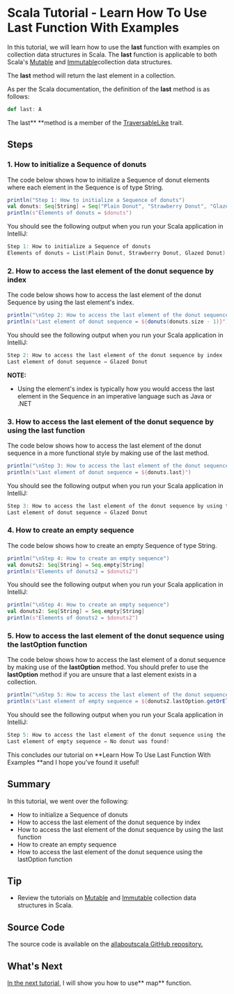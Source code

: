 # Scala Tutorial - Learn How To Use Last Function With Examples


In this tutorial, we will learn how to use the **last** function with examples on collection data structures in Scala. The **last** function is applicable to both Scala's [Mutable](http://allaboutscala.com/tutorials/chapter-7-beginner-tutorial-using-scala-mutable-collection/) and [Immutable](http://allaboutscala.com/tutorials/chapter-6-beginner-tutorial-using-scala-immutable-collection/)collection data structures.

 

The **last** method will return the last element in a collection.

 

As per the Scala documentation, the definition of the **last** method is as follows:

```scala
def last: A

```

 

The last** **method is a member of the [TraversableLike](http://www.scala-lang.org/api/current/scala/collection/TraversableLike.html) trait.

## Steps

### 1. How to initialize a Sequence of donuts

The code below shows how to initialize a Sequence of donut elements where each element in the Sequence is of type String.

```scala
println("Step 1: How to initialize a Sequence of donuts")
val donuts: Seq[String] = Seq("Plain Donut", "Strawberry Donut", "Glazed Donut")
println(s"Elements of donuts = $donuts")

```

 

You should see the following output when you run your Scala application in IntelliJ:

```scala
Step 1: How to initialize a Sequence of donuts
Elements of donuts = List(Plain Donut, Strawberry Donut, Glazed Donut)

```

 

### 2. How to access the last element of the donut sequence by index

The code below shows how to access the last element of the donut Sequence by using the last element's index.

```scala
println("\nStep 2: How to access the last element of the donut sequence by index")
println(s"Last element of donut sequence = ${donuts(donuts.size - 1)}")


```

You should see the following output when you run your Scala application in IntelliJ:

```scala
Step 2: How to access the last element of the donut sequence by index
Last element of donut sequence = Glazed Donut

```

**NOTE:**

- Using the element's index is typically how you would access the last element in the Sequence in an imperative language such as Java or .NET

### 3. How to access the last element of the donut sequence by using the last function

The code below shows how to access the last element of the donut sequence in a more functional style by making use of the last method.

```scala
println("\nStep 3: How to access the last element of the donut sequence by using the last function")
println(s"Last element of donut sequence = ${donuts.last}")


```

You should see the following output when you run your Scala application in IntelliJ:

```scala
Step 3: How to access the last element of the donut sequence by using the last function
Last element of donut sequence = Glazed Donut

```

 

### 4. How to create an empty sequence

The code below shows how to create an empty Sequence of type String.

```scala
println("\nStep 4: How to create an empty sequence")
val donuts2: Seq[String] = Seq.empty[String]
println(s"Elements of donuts2 = $donuts2")


```

You should see the following output when you run your Scala application in IntelliJ:

```scala
println("\nStep 4: How to create an empty sequence")
val donuts2: Seq[String] = Seq.empty[String]
println(s"Elements of donuts2 = $donuts2")

```

 

### 5. How to access the last element of the donut sequence using the lastOption function

The code below shows how to access the last element of a donut sequence by making use of the **lastOption** method. You should prefer to use the **lastOption** method if you are unsure that a last element exists in a collection.

```scala
println("\nStep 5: How to access the last element of the donut sequence using the lastOption function")
println(s"Last element of empty sequence = ${donuts2.lastOption.getOrElse("No donut was found!")}")


```

You should see the following output when you run your Scala application in IntelliJ:

```scala
Step 5: How to access the last element of the donut sequence using the lastOption function
Last element of empty sequence = No donut was found!

```

This concludes our tutorial on **Learn How To Use Last Function With Examples **and I hope you've found it useful!

 

  

## Summary

In this tutorial, we went over the following:

- How to initialize a Sequence of donuts
- How to access the last element of the donut sequence by index
- How to access the last element of the donut sequence by using the last function
- How to create an empty sequence
- How to access the last element of the donut sequence using the lastOption function

## Tip

- Review the tutorials on [Mutable](http://allaboutscala.com/tutorials/chapter-7-beginner-tutorial-using-scala-mutable-collection/) and [Immutable](http://allaboutscala.com/tutorials/chapter-6-beginner-tutorial-using-scala-immutable-collection/) collection data structures in Scala.

## Source Code

The source code is available on the [allaboutscala GitHub repository.](https://github.com/nadimbahadoor/allaboutscala)

 

## What's Next

[In the next tutorial](http://allaboutscala.com/tutorials/chapter-8-beginner-tutorial-using-scala-collection-functions/scala-map-example/), I will show you how to use** map** function.